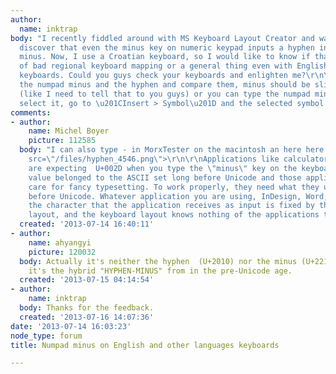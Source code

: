 ```yaml
---
author:
  name: inktrap
body: "I recently fiddled around with MS Keyboard Layout Creator and was shocked to
  discover that even the minus key on numeric keypad inputs a hyphen instead of a
  minus. Now, I use a Croatian keyboard, so I would like to know if that is the case
  of bad regional keyboard mapping or a general thing even with English and other
  keyboards. Could you guys check your keyboards and enlighten me?\r\nYou can type
  the numpad minus and the hyphen and compare them, minus should be slightly longer
  (like I need to tell that to you guys) or you can type the numpad minus in MS Word,
  select it, go to \u201CInsert > Symbol\u201D and the selected symbol should be highlighted."
comments:
- author:
    name: Michel Boyer
    picture: 112585
  body: "I can also type - in MorxTester on the macintosh an here here is what I get:\r\n\r\n<img
    src=\"/files/hyphen_4546.png\">\r\n\r\nApplications like calculators, Excel etc
    are expecting  U+002D when you type the \"minus\" key on the keyboard; that hex
    value belonged to the ASCII set long before Unicode and those applications don't
    care for fancy typesetting. To work properly, they need what they used to get
    before Unicode. Whatever application you are using, InDesign, Word, Excel, etc,
    the character that the application receives as input is fixed by the keyboard
    layout, and the keyboard layout knows nothing of the applications that are running.\r\n"
  created: '2013-07-14 16:40:11'
- author:
    name: ahyangyi
    picture: 120032
  body: Actually it's neither the hyphen  (U+2010) nor the minus (U+2212). Instead,
    it's the hybrid "HYPHEN-MINUS" from in the pre-Unicode age.
  created: '2013-07-15 04:14:54'
- author:
    name: inktrap
  body: Thanks for the feedback.
  created: '2013-07-16 14:07:36'
date: '2013-07-14 16:03:23'
node_type: forum
title: Numpad minus on English and other languages keyboards

---
```

